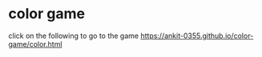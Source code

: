 # color game
click on the following to go to the game
https://ankit-0355.github.io/color-game/color.html
